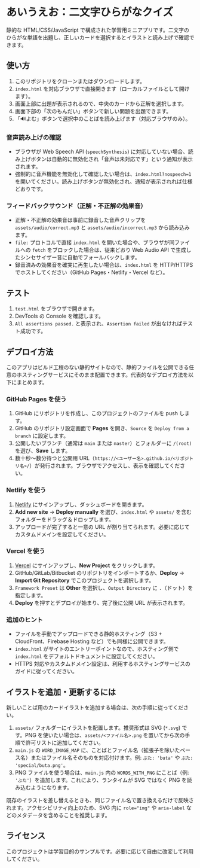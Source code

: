 # あいうえお：二文字ひらがなクイズ

静的な HTML/CSS/JavaScript で構成された学習用ミニアプリです。二文字のひらがな単語を出題し、正しいカードを選択するとイラストと読み上げで確認できます。

## 使い方
1. このリポジトリをクローンまたはダウンロードします。
2. `index.html` を対応ブラウザで直接開きます（ローカルファイルとして開けます）。
3. 画面上部に出題が表示されるので、中央のカードから正解を選択します。
4. 画面下部の「次のもんだい」ボタンで新しい問題を出題できます。
5. 「🔊よむ」ボタンで選択中のことばを読み上げます（対応ブラウザのみ）。

### 音声読み上げの確認
- ブラウザが Web Speech API (`speechSynthesis`) に対応していない場合、読み上げボタンは自動的に無効化され「音声は未対応です」という通知が表示されます。
- 強制的に音声機能を無効化して確認したい場合は、`index.html?nospeech=1` を開いてください。読み上げボタンが無効化され、通知が表示されれば仕様どおりです。

### フィードバックサウンド（正解・不正解の効果音）
- 正解・不正解の効果音は事前に録音した音声クリップを `assets/audio/correct.mp3` と `assets/audio/incorrect.mp3` から読み込みます。
- `file:` プロトコルで直接 `index.html` を開いた場合や、ブラウザが同ファイルへの `fetch` をブロックした場合は、従来どおり Web Audio API で生成したシンセサイザー音に自動でフォールバックします。
- 録音済みの効果音を確実に再生したい場合は、`index.html` を HTTP/HTTPS でホストしてください（GitHub Pages・Netlify・Vercel など）。

## テスト
1. `test.html` をブラウザで開きます。
2. DevTools の Console を確認します。
3. `All assertions passed.` と表示され、`Assertion failed` が出なければテスト成功です。

## デプロイ方法
このアプリはビルド工程のない静的サイトなので、静的ファイルを公開できる任意のホスティングサービスにそのまま配置できます。代表的なデプロイ方法を以下にまとめます。

### GitHub Pages を使う
1. GitHub にリポジトリを作成し、このプロジェクトのファイルを push します。
2. GitHub のリポジトリ設定画面で **Pages** を開き、`Source` を `Deploy from a branch` に設定します。
3. 公開したいブランチ（通常は `main` または `master`）とフォルダーに `/(root)` を選び、**Save** します。
4. 数十秒〜数分待つと公開用 URL（`https://<ユーザー名>.github.io/<リポジトリ名>/`）が発行されます。ブラウザでアクセスし、表示を確認してください。

### Netlify を使う
1. [Netlify](https://www.netlify.com/) にサインアップし、ダッシュボードを開きます。
2. **Add new site** → **Deploy manually** を選び、`index.html` や `assets/` を含むフォルダーをドラッグ＆ドロップします。
3. アップロードが完了すると一意の URL が割り当てられます。必要に応じてカスタムドメインを設定してください。

### Vercel を使う
1. [Vercel](https://vercel.com/) にサインアップし、**New Project** をクリックします。
2. GitHub/GitLab/Bitbucket のリポジトリをインポートするか、**Deploy** → **Import Git Repository** でこのプロジェクトを選択します。
3. `Framework Preset` は **Other** を選択し、`Output Directory` に `.`（ドット）を指定します。
4. **Deploy** を押すとデプロイが始まり、完了後に公開 URL が表示されます。

### 追加のヒント
- ファイルを手動でアップロードできる静的ホスティング（S3 + CloudFront、Firebase Hosting など）でも同様に公開できます。
- `index.html` がサイトのエントリーポイントなので、ホスティング側で `index.html` をデフォルトドキュメントに設定してください。
- HTTPS 対応やカスタムドメイン設定は、利用するホスティングサービスのガイドに従ってください。

## イラストを追加・更新するには
新しいことば用のカードイラストを追加する場合は、次の手順に従ってください。

1. `assets/` フォルダーにイラストを配置します。推奨形式は SVG (`*.svg`) です。PNG を使いたい場合は、`assets/<ファイル名>.png` を置いてから次の手順で許可リストに追加してください。
2. `main.js` の `WORD_IMAGE_MAP` に、ことばとファイル名（拡張子を除いたベース名）またはファイル名そのものを対応付けます。例: `ぶた: 'buta'` や `ぶた: 'special/buta.png'`。
3. PNG ファイルを使う場合は、`main.js` 内の `WORDS_WITH_PNG` にことば（例: `'ぶた'`）を追加します。これにより、ランタイムが SVG ではなく PNG を読み込むようになります。

既存のイラストを差し替えるときも、同じファイル名で置き換えるだけで反映されます。アクセシビリティ向上のため、SVG 内に `role="img"` や `aria-label` などのメタデータを含めることを推奨します。

## ライセンス
このプロジェクトは学習目的のサンプルです。必要に応じて自由に改変して利用してください。
